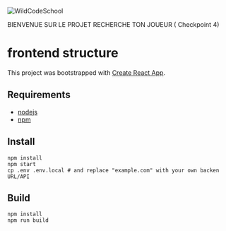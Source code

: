 ![WildCodeSchool](https://avatars.githubusercontent.com/u/8874047?s=100)

BIENVENUE SUR LE PROJET RECHERCHE TON JOUEUR ( Checkpoint 4)

# frontend structure

This project was bootstrapped with [Create React App](https://github.com/facebook/create-react-app).

## Requirements

- [nodejs](https://nodejs.org/en/)
- [npm](https://www.npmjs.com/)

## Install

```shell
npm install
npm start
cp .env .env.local # and replace "example.com" with your own backen URL/API
```

## Build

```shell
npm install
npm run build
```





